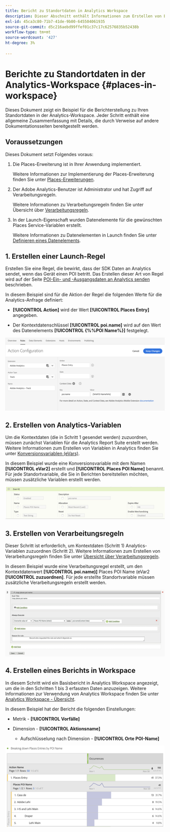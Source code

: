 ```yaml
---
title: Bericht zu Standortdaten in Analytics Workspace
description: Dieser Abschnitt enthält Informationen zum Erstellen von Berichten zu Standortdaten in Analytics Workspace.
exl-id: 45ca3c80-71b7-41de-9b00-645504061935
source-git-commit: d5c216aebd99ffef01c37c17c62576835b52438b
workflow-type: tm+mt
source-wordcount: '427'
ht-degree: 3%

---
```


# Berichte zu Standortdaten in der Analytics-Workspace {#places-in-workspace}

Dieses Dokument zeigt ein Beispiel für die Berichterstellung zu Ihren Standortdaten in der Analytics-Workspace. Jeder Schritt enthält eine allgemeine Zusammenfassung mit Details, die durch Verweise auf andere Dokumentationsseiten bereitgestellt werden.

## Voraussetzungen

Dieses Dokument setzt Folgendes voraus:

1. Die Places-Erweiterung ist in Ihrer Anwendung implementiert.

   Weitere Informationen zur Implementierung der Places-Erweiterung finden Sie unter [Places-Erweiterungen](/help/places-ext-aep-sdks/places-extension/places-extension.md).

1. Der Adobe Analytics-Benutzer ist Administrator und hat Zugriff auf Verarbeitungsregeln.

   Weitere Informationen zu Verarbeitungsregeln finden Sie unter Übersicht über [Verarbeitungsregeln](https://experienceleague.adobe.com/docs/analytics/admin/admin-tools/manage-report-suites/edit-report-suite/report-suite-general/c-processing-rules/processing-rules.html).

1. In der Launch-Eigenschaft wurden Datenelemente für die gewünschten Places Service-Variablen erstellt.

   Weitere Informationen zu Datenelementen in Launch finden Sie unter [Definieren eines Datenelements](/help/use-places-launch-workflow/define-data-elements.md).


## 1. Erstellen einer Launch-Regel

Erstellen Sie eine Regel, die bewirkt, dass der SDK Daten an Analytics sendet, wenn das Gerät einen POI betritt. Das Erstellen dieser Art von Regel wird auf der Seite [POI-Ein- und -Ausgangsdaten an Analytics senden](/help/use-places-with-other-solutions/places-adobe-analytics/use-places-adobe-analytics.md) beschrieben.

In diesem Beispiel sind für die Aktion der Regel die folgenden Werte für die Analytics-Anfrage definiert:

* **[!UICONTROL Action]** wird der Wert **[!UICONTROL Places Entry]** angegeben.

* Der Kontextdatenschlüssel **[!UICONTROL poi.name]** wird auf den Wert des Datenelements **[!UICONTROL {%%POI Name%}]** festgelegt.

![„Aktion festlegen“](/help/assets/pt-setAction.png)

## 2. Erstellen von Analytics-Variablen

Um die Kontextdaten (die in Schritt 1 gesendet werden) zuzuordnen, müssen zunächst Variablen für die Analytics Report Suite erstellt werden. Weitere Informationen zum Erstellen von Variablen in Analytics finden Sie unter [Konversionsvariablen (eVars)](https://experienceleague.adobe.com/docs/analytics/implementation/vars/page-vars/evar.html?lang=de).

In diesem Beispiel wurde eine Konversionsvariable mit dem Namen **[!UICONTROL eVar2]** erstellt und **[!UICONTROL Places POI Name]** benannt. Für jede Standortvariable, die Sie in Berichten bereitstellen möchten, müssen zusätzliche Variablen erstellt werden.

![Erstellen einer Analytics-Variablen“](/help/assets/aa-evar.png)

## 3. Erstellen von Verarbeitungsregeln

Dieser Schritt ist erforderlich, um Kontextdaten (Schritt 1) Analytics-Variablen zuzuordnen (Schritt 2). Weitere Informationen zum Erstellen von Verarbeitungsregeln finden Sie unter [Übersicht über Verarbeitungsregeln](https://experienceleague.adobe.com/docs/analytics/admin/admin-tools/manage-report-suites/edit-report-suite/report-suite-general/c-processing-rules/processing-rules.html).

In diesem Beispiel wurde eine Verarbeitungsregel erstellt, um den Kontextdatenwert **[!UICONTROL poi.name)]** Places POI Name (eVar2 **[!UICONTROL zuzuordnen]**. Für jede erstellte Standortvariable müssen zusätzliche Verarbeitungsregeln erstellt werden.

![Erstellen einer Verarbeitungsregel“](/help/assets/aa-processing-rule.png)

## 4. Erstellen eines Berichts in Workspace

In diesem Schritt wird ein Basisbericht in Analytics Workspace angezeigt, um die in den Schritten 1 bis 3 erfassten Daten anzuzeigen. Weitere Informationen zur Verwendung von Analytics Workspace finden Sie unter [Analytics Workspace - Übersicht](https://experienceleague.adobe.com/docs/analytics/analyze/analysis-workspace/home.html?lang=de).

In diesem Beispiel hat der Bericht die folgenden Einstellungen:

* Metrik - **[!UICONTROL Vorfälle]**

* Dimension - **[!UICONTROL Aktionsname]**

   * Aufschlüsselung nach Dimension - **[!UICONTROL Orte POI-Name]**

![„Erstellen eines Berichts in Workspace“](/help/assets/aa-workspace.png)
